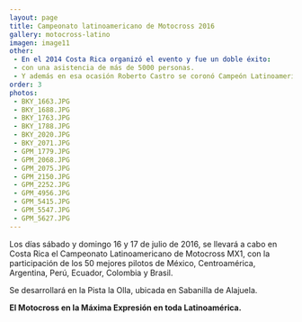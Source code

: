 ```yaml
---
layout: page
title: Campeonato latinoamericano de Motocross 2016
gallery: motocross-latino
imagen: image11
other:
 - En el 2014 Costa Rica organizó el evento y fue un doble éxito: 
 - con una asistencia de más de 5000 personas.
 - Y además en esa ocasión Roberto Castro se coronó Campeón Latinoamericano.
order: 3
photos:
 - BKY_1663.JPG
 - BKY_1688.JPG
 - BKY_1763.JPG
 - BKY_1788.JPG
 - BKY_2020.JPG
 - BKY_2071.JPG
 - GPM_1779.JPG
 - GPM_2068.JPG
 - GPM_2075.JPG
 - GPM_2150.JPG
 - GPM_2252.JPG
 - GPM_4956.JPG
 - GPM_5415.JPG
 - GPM_5547.JPG
 - GPM_5627.JPG
---
```

Los días sábado y domingo 16 y 17 de julio de 2016, se llevará a cabo en Costa Rica el Campeonato Latinoamericano de Motocross MX1, con la participación de los 50 mejores pilotos de México, Centroamérica, Argentina, Perú, Ecuador, Colombia y Brasil.

Se desarrollará en la Pista la Olla, ubicada en Sabanilla de Alajuela. 

__El Motocross en la Máxima Expresión en toda Latinoamérica.__